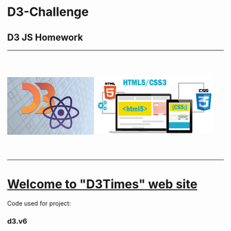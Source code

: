 # D3-Challenge
## D3 JS Homework
________________________
<br></br>

<img src="images/d3-js.png"  align="left" width="40%"/>
<img src="images/HTML5-CSS3.png"  align="center"width="55%"/>

<br></br>

_______________________

# [Welcome to <ins>"D3Times"</ins> web site ](https://ykrasnikov.github.io/D3_challenge/)

Code used for project:
### d3.v6